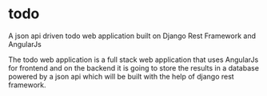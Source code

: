 # todo
A json api driven todo web application built on Django Rest Framework and AngularJs

The todo web application is a full stack web application that uses AngularJs for frontend
and on the backend it is going to store the results in a database powered by a json api 
which will be built with the help of django rest framework.
